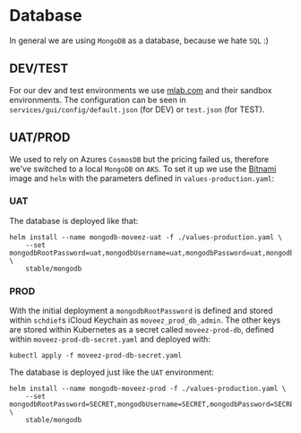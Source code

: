 # Database
In general we are using `MongoDB` as a database, because we hate `SQL` :)

## DEV/TEST
For our dev and test environments we use [mlab.com](https://mlab.com) and their sandbox environments. The configuration can be seen in `services/gui/config/default.json` (for DEV) or `test.json` (for TEST).

## UAT/PROD
We used to rely on Azures `CosmosDB` but the pricing failed us, therefore we've switched to a local `MongoDB` on `AKS`. To set it up we use the [Bitnami](https://github.com/helm/charts/tree/master/stable/mongodb) image and `helm` with the parameters defined in `values-production.yaml`:

### UAT
The database is deployed like that:
```
helm install --name mongodb-moveez-uat -f ./values-production.yaml \
    --set mongodbRootPassword=uat,mongodbUsername=uat,mongodbPassword=uat,mongodbDatabase=uat \
    stable/mongodb
```

### PROD
With the initial deployment a `mongodbRootPassword` is defined and stored within `schdief`s iCloud Keychain as `moveez_prod_db_admin`. The other keys are stored within Kubernetes as a secret called `moveez-prod-db`, defined within `moveez-prod-db-secret.yaml` and deployed with:
```
kubectl apply -f moveez-prod-db-secret.yaml
```

The database is deployed just like the `UAT` environment:
```
helm install --name mongodb-moveez-prod -f ./values-production.yaml \
    --set mongodbRootPassword=SECRET,mongodbUsername=SECRET,mongodbPassword=SECRET,mongodbDatabase=prod \
    stable/mongodb
```